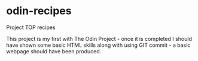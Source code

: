# odin-recipes
Project TOP recipes

This project is my first with The Odin Project - once it is completed I 
should have shown some basic HTML skills along with using GIT commit - a 
basic webpage should have been produced.

